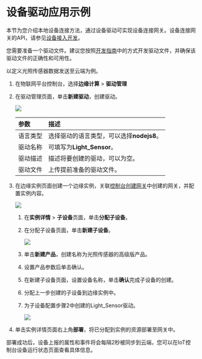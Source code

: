 # 设备驱动应用示例

本节为您介绍本地设备连接方法，通过设备驱动可实现设备连接网关。设备连接网关的API，请参见[设备接入开发](../../bian-yuan-kai-fa-zhi-nan/she-bei-jie-ru-sdk-zong-he-shi-li.md)。

您需要准备一个驱动文件。建议您按照[开发指南](../../bian-yuan-kai-fa-zhi-nan/she-bei-jie-ru-sdk-zong-he-shi-li.md)中的方式开发驱动文件，并确保该驱动文件的正确性和可用性。

以定义光照传感器数据发送至云端为例。

1. 在物联网平台控制台，选择**边缘计算** &gt; **驱动管理** 
2. 在驱动管理页面，单击**新建驱动**，创建驱动。

   ![](http://static-aliyun-doc.oss-cn-hangzhou.aliyuncs.com/assets/img/15398/154103555813066_zh-CN.png)

   | 参数 | 描述 |
   | :--- | :--- |
   | 语言类型 | 选择驱动的语言类型，可以选择**nodejs8**。 |
   | 驱动名称 | 可填写为**Light\_Sensor**。 |
   | 驱动描述 | 描述将要创建的驱动，可以为空。 |
   | 驱动文件 | 上传提前准备的驱动文件。 |

3. 在边缘实例页面创建一个边缘实例，关联[控制台创建网关](https://github.com/caoyingde/iotedge/tree/c697ce413860528d62c9113f91fb2ceb706e7d24/cn.zh-CN/用户指南/驱动管理/cn.zh-CN/用户指南/配置边缘计算节点/控制台创建网关.md)中创建的网关，并配置实例内容。

   ![](http://static-aliyun-doc.oss-cn-hangzhou.aliyuncs.com/assets/img/15398/15410355586955_zh-CN.png)

   1. 在**实例详情** &gt; **子设备**页面，单击**分配子设备**。 
   2. 在分配子设备页面，单击**新建子设备**。

      ![](http://static-aliyun-doc.oss-cn-hangzhou.aliyuncs.com/assets/img/15398/154103555821102_zh-CN.png)

   3. 单击**新建产品**，创建名称为光照传感器的高级版产品。
   4. 设置产品参数后单击确认。 
   5. 在新建子设备页面，设置设备名称，单击**确认**完成子设备的创建。 
   6. 分配上一步创建的子设备到边缘实例中。 
   7. 为子设备配置步骤2中创建的Light\_Sensor驱动。

      ![](http://static-aliyun-doc.oss-cn-hangzhou.aliyuncs.com/assets/img/15398/15410355586954_zh-CN.png)

4. 单击实例详情页面右上角**部署**，将已分配到实例的资源部署至网关中。

部署成功后，设备上报的属性和事件将会每隔2秒被同步到云端，您可以在IoT控制台设备运行状态页面查看具体信息。

